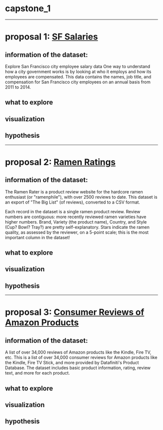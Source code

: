 # capstone_1

-------

# proposal 1: [SF Salaries](#https://www.kaggle.com/kaggle/sf-salaries)

## information of the dataset: 

Explore San Francisco city employee salary data
One way to understand how a city government works is by looking at who it employs and how its employees are compensated. This data contains the names, job title, and compensation for San Francisco city employees on an annual basis from 2011 to 2014.

## what to explore  

## visualization 

## hypothesis 

-------

# proposal 2: [Ramen Ratings](#https://www.kaggle.com/residentmario/ramen-ratings)

## information of the dataset: 

The Ramen Rater is a product review website for the hardcore ramen enthusiast (or "ramenphile"), with over 2500 reviews to date. This dataset is an export of "The Big List" (of reviews), converted to a CSV format.

Each record in the dataset is a single ramen product review. Review numbers are contiguous: more recently reviewed ramen varieties have higher numbers. Brand, Variety (the product name), Country, and Style (Cup? Bowl? Tray?) are pretty self-explanatory. Stars indicate the ramen quality, as assessed by the reviewer, on a 5-point scale; this is the most important column in the dataset!


## what to explore  

## visualization 

## hypothesis 

-------


# proposal 3: [Consumer Reviews of Amazon Products](#https://www.kaggle.com/datafiniti/consumer-reviews-of-amazon-products?select=Datafiniti_Amazon_Consumer_Reviews_of_Amazon_Products_May19.csv)

## information of the dataset: 

A list of over 34,000 reviews of Amazon products like the Kindle, Fire TV, etc.
This is a list of over 34,000 consumer reviews for Amazon products like the Kindle, Fire TV Stick, and more provided by Datafiniti's Product Database. The dataset includes basic product information, rating, review text, and more for each product. 

## what to explore  

## visualization 

## hypothesis 



